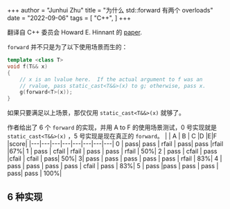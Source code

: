 +++
author = "Junhui Zhu"
title = "为什么 std::forward 有两个 overloads"
date = "2022-09-06"
tags = [
    "C++",
]
+++

翻译自 C++ 委员会 Howard E. Hinnant 的 [paper](https://www.open-std.org/jtc1/sc22/wg21/docs/papers/2009/n2951.html).

<!--more-->

`forward` 并不只是为了以下使用场景而生的：

```C++
template <class T>
void f(T&& x)
{
    // x is an lvalue here.  If the actual argument to f was an
    // rvalue, pass static_cast<T&&>(x) to g; otherwise, pass x.
    g(forward<T>(x));
}
```

如果只要满足以上场景，那仅仅用 `static_cast<T&&>(x)` 就够了。

作者给出了 6 个 `forward` 的实现，并用 A to F 的使用场景测试，0 号实现就是 `static_cast<T&&>(x)` ，5 号实现是现在真正的 `forward`。
|   | A  | B | C |D |E|F |score|
|---|---|---|---|---|---|---|---|
0	| pass| 	 pass |	 rfail 	| pass| 	 pass 	 |rfail 	|67%|
1	| pass 	| cfail 	| rfail |	 pass 	| pass 	| rfail |	50%|
2	| pass 	| cfail |	 pass 	 |cfail |	 cfail 	| pass| 	50%|
3|	 pass 	| pass 	| pass 	| pass |	 pass |	 rfail |	83%|
4	| pass 	| pass 	| pass |	 pass 	| cfail |	 pass |	83%|
5	| pass 	 |pass 	| pass |	 pass 	| pass| 	 pass |	100%|

## 6 种实现
